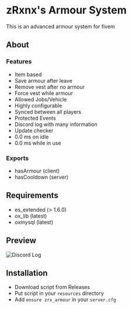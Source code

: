 # zRxnx's Armour System

This is an advanced armour system for fivem

## About

### Features

- Item based
- Save armour after leave
- Remove vest after no armour
- Force vest while armour
- Allowed Jobs/Vehicle
- Highly configurable
- Synced between all players
- Protected Events
- Discord log with many information
- Update checker
- 0.0 ms on idle
- 0.0 ms while in use

### Exports

- hasArmour (client)
- hasCooldown (server)

## Requirements

- es_extended (> 1.6.0)
- ox_lib (latest)
- oxmysql (latest)

## Preview

![Discord Log](https://i.imgur.com/S8Hvzl3.png)

## Installation

- Download script from Releases
- Put script in your `resources` directory
- Add `ensure zrx_armour` in your `server.cfg`
